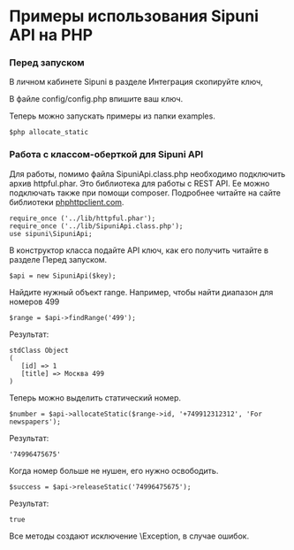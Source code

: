 # Примеры использования Sipuni API на PHP

### Перед запуском

В личном кабинете Sipuni в разделе Интеграция скопируйте ключ,

В файле config/config.php впишите ваш ключ.

Теперь можно запускать примеры из папки examples.

```
$php allocate_static
```

### Работа с классом-оберткой для Sipuni API

Для работы, помимо файла SipuniApi.class.php необходимо подключить архив httpful.phar.
Это библиотека для работы с REST API. Ее можно подключать также при помощи composer.
Подробнее читайте на сайте библиотеки [phphttpclient.com](http://phphttpclient.com).

 ```
 require_once ('../lib/httpful.phar');
 require_once ('../lib/SipuniApi.class.php');
 use sipuni\SipuniApi;
 ```

 В конструктор класса подайте API ключ, как его получить читайте в разделе Перед запуском.
 ```
 $api = new SipuniApi($key);
 ```

 Найдите нужный объект range. Например, чтобы найти диапазон для номеров 499
 ```
 $range = $api->findRange('499');
 ```
 Результат:
 ```
 stdClass Object
 (
    [id] => 1
    [title] => Москва 499
 )
 ```

 Теперь можно выделить статический номер.
 ```
 $number = $api->allocateStatic($range->id, '+749912312312', 'For newspapers');
 ```
 Результат:
 ```
 '74996475675'
 ```

 Когда номер больше не нушен, его нужно освободить.
 ```
 $success = $api->releaseStatic('74996475675');
 ```
 Результат:
  ```
  true
  ```

 Все методы создают исключение \\Exception, в случае ошибок.


